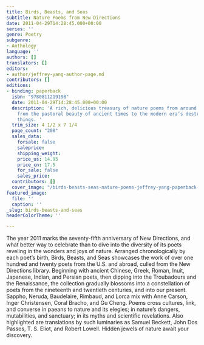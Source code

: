 ```yaml
---
title: Birds, Beasts, and Seas
subtitle: Nature Poems from New Directions
date: 2011-04-29T14:28:45.000+00:00
series: ''
genre: Poetry
subgenre:
- Anthology
language: ''
authors: []
translators: []
editors:
- author/jeffrey-yang-author-page.md
contributors: []
editions:
- binding: paperback
  isbn: "9780811219198"
  date: 2011-04-29T14:28:45.000+00:00
  description: 'A rich, delicious treasury of nature poems from around the world —
    from the pastoral beauty of ancient times to the modern era’s destruction of living
    things. '
  trim_size: 4 1/2 x 7 1/4
  page_count: "208"
  sales_data:
    forsale: false
    saleprice: 
    shipping_weight: 
    price_us: 14.95
    price_cn: 17.5
    for_sale: false
    sales_price: 
  contributors: []
  cover_image: "/birds-beasts-seas-nature-poems-jeffrey-yang-paperback-cover-art.jpg"
featured_image:
  file: ''
  caption: ''
_slug: birds-beasts-and-seas
headerColorTheme: ''

---
```

The year 2011 marks the seventy-fifth anniversary of New Directions, and what better way to celebrate than to dive into the diversity of its poets reveling in the wonders and joys of nature. Arranged chronologically by each poet’s birth, Birds, Beasts, and Seas showcases the work of over one hundred and twenty poets from the U.S. and abroad, culled from the New Directions library. Beginning with ancient Chinese, Greek, Roman, Inuit, Japanese, Indian, and Persian poets, then dipping into the Troubadours and the Renaissance, the collection gradually blossoms into a constellation of poets from the nineteenth and twentieth centuries, and into our present. Sappho, Neruda, Baudelaire, Rimbaud, and Lorca mix with Anne Carson, Inger Christensen, Coral Bracho, and Gu Cheng. Poems cross cultures, link, and converse in paeans to nature and its elegies; in nature’s dangers, mutabilities, and sanctuary; in its myths and scientific revelations. Also highlighted are translations by such luminaries as Samuel Beckett, John Dos Passos, T. S. Eliot, and Robert Lowell. Hidden jewels of nature await your discovery.